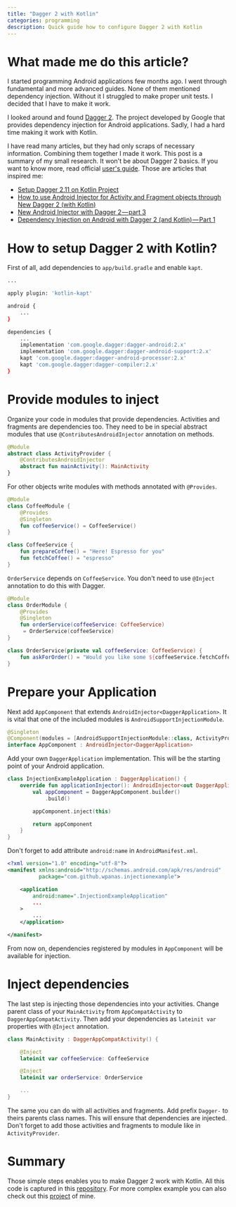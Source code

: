 ```yaml
---
title: "Dagger 2 with Kotlin"
categories: programming
description: Quick guide how to configure Dagger 2 with Kotlin
---
```


# What made me do this article?

I started programming Android applications few months ago. I went through fundamental and more advanced guides. None of them mentioned dependency injection. Without it I struggled to make proper unit tests. I decided that I have to make it work.

I looked around and found [Dagger 2](https://dagger.dev). The project developed by Google that provides dependency injection for Android applications. Sadly, I had a hard time making it work with Kotlin. 

I have read many articles, but they had only scraps of necessary information. Combining them together I made it work. This post is a summary of my small research. 
It won't be about Dagger 2 basics. If you want to know more, read official [user's guide](https://dagger.dev/users-guide). 
Those are articles that inspired me:

- [Setup Dagger 2.11 on Kotlin Project](https://medium.com/@malinitin/setup-dagger-2-11-on-kotlin-project-2257ad84ad7c)
- [How to use Android Injector for Activity and Fragment objects through New Dagger 2 (with Kotlin)](https://medium.com/@serapbercin001/how-to-use-android-injector-for-activity-and-fragment-objects-through-new-dagger-2-with-kotlin-704eb8a98c43)
- [New Android Injector with Dagger 2 — part 3](https://android.jlelse.eu/new-android-injector-with-dagger-2-part-3-fe3924df6a89)
- [Dependency Injection on Android with Dagger 2 (and Kotlin) — Part 1](https://medium.com/@rachitmishra/dagger-2-with-kotlin-59d3c2440f4f)

# How to setup Dagger 2 with Kotlin?


First of all, add dependencies to `app/build.gradle` and enable `kapt`.

```bash
...

apply plugin: 'kotlin-kapt'

android {
    ...
}

dependencies {
    ...
    implementation 'com.google.dagger:dagger-android:2.x'
    implementation 'com.google.dagger:dagger-android-support:2.x'
    kapt 'com.google.dagger:dagger-android-processor:2.x'
    kapt 'com.google.dagger:dagger-compiler:2.x'
}
```

# Provide modules to inject

Organize your code in modules that provide dependencies. Activities and fragments are dependencies too. They need to be in special abstract modules that use `@ContributesAndroidInjector` annotation on methods.

```kotlin
@Module
abstract class ActivityProvider {
    @ContributesAndroidInjector
    abstract fun mainActivity(): MainActivity
}
```

For other objects write modules with methods annotated with `@Provides`.

```kotlin
@Module
class CoffeeModule {
    @Provides
    @Singleton
    fun coffeeService() = CoffeeService()
}

class CoffeeService {
    fun prepareCoffee() = "Here! Espresso for you"
    fun fetchCoffee() = "espresso"
}
```

`OrderService` depends on `CoffeeService`. You don't need to use `@Inject` annotation to do this with Dagger.

```kotlin
@Module
class OrderModule {
    @Provides
    @Singleton
    fun orderService(coffeeService: CoffeeService)
     = OrderService(coffeeService)
}

class OrderService(private val coffeeService: CoffeeService) {
    fun askForOrder() = "Would you like some ${coffeeService.fetchCoffee()}?"
}
```

# Prepare your Application

Next add `AppComponent` that extends `AndroidInjector<DaggerApplication>`. It is vital that one of the included modules is `AndroidSupportInjectionModule`.

```kotlin
@Singleton
@Component(modules = [AndroidSupportInjectionModule::class, ActivityProvider::class, CoffeeModule::class, OrderModule::class])
interface AppComponent : AndroidInjector<DaggerApplication>
```

Add your own `DaggerApplication` implementation. This will be the starting point of your Android application.

```kotlin
class InjectionExampleApplication : DaggerApplication() {
    override fun applicationInjector(): AndroidInjector<out DaggerApplication> {
        val appComponent = DaggerAppComponent.builder()
            .build()

        appComponent.inject(this)

        return appComponent
    }
}
```

Don't forget to add attribute `android:name` in `AndroidManifest.xml`.

```xml
<?xml version="1.0" encoding="utf-8"?>
<manifest xmlns:android="http://schemas.android.com/apk/res/android"
          package="com.github.wpanas.injectionexample">

    <application
        android:name=".InjectionExampleApplication"
        ...
    >
        ...
    </application>

</manifest>
```
From now on, dependencies registered by modules in `AppComponent` will be available for injection.

# Inject dependencies

The last step is injecting those dependencies into your activities. Change parent class of your `MainActivity` from `AppCompatActivity` to `DaggerAppCompatActivity`. Then add your dependencies as `lateinit var` properties with `@Inject` annotation.

```kotlin
class MainActivity : DaggerAppCompatActivity() {

    @Inject
    lateinit var coffeeService: CoffeeService

    @Inject
    lateinit var orderService: OrderService

    ...
}
```

The same you can do with all activities and fragments. Add prefix `Dagger-` to theirs parents class names. This will ensure that dependencies are injected. Don't forget to add those activities and fragments to module like in `ActivityProvider`.

# Summary

Those simple steps enables you to make Dagger 2 work with Kotlin. All this code is captured in this [repository](https://github.com/wpanas/InjectionExample). For more complex example you can also check out this [project](https://github.com/wpanas/StateCounter) of mine.
